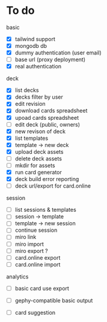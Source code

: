# To do

basic
- [x] tailwind support
- [x] mongodb db
- [x] dummy authentication (user email)
- [ ] base url (proxy deployment)
- [x] real authentication

deck
- [x] list decks
- [x] decks filter by user
- [x] edit revision
- [x] download cards spreadsheet
- [x] upoad cards spreadsheet
- [ ] edit deck (public, owners)
- [x] new revison of deck
- [x] list templates
- [x] template -> new deck
- [x] upload deck assets
- [ ] delete deck assets
- [ ] mkdir for assets
- [x] run card generator
- [x] deck build error reporting
- [ ] deck url/export for card.online

session
- [ ] list sessions & templates
- [ ] session -> template
- [ ] template -> new session
- [ ] continue session
- [ ] miro link
- [ ] miro import
- [ ] miro export ?
- [ ] card.online export
- [ ] card.online import

analytics
- [ ] basic card use export
- [ ] gephy-compatible basic output
- [ ] card suggestion

